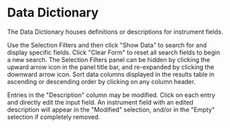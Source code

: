 # Data Dictionary

The Data Dictionary houses definitions or descriptions for instrument fields.

Use the Selection Filters and then click "Show Data" to search for and display specific fields.  Click "Clear Form" to reset all search fields to begin a new search.  The Selection Filters panel can be hidden by clicking the upward arrow icon in the panel title bar, and re-expanded by clicking the downward arrow icon.  Sort data columns displayed in the results table in ascending or descending order by clicking on any column header.

Entries in the "Description" column may be modified. Click on each entry and directly edit the input field. An instrument field with an edited description will appear in the "Modified" selection, and/or in the "Empty" selection if completely removed.

